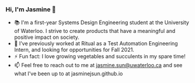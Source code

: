 ### Hi, I'm Jasmine 👋
- 📚 I'm a first-year Systems Design Engineering student at the University of Waterloo. I strive to create products that have a meaningful and positive impact on society.
- 💼 I’ve previously worked at Ritual as a Test Automation Engineering Intern, and looking for opportunities for Fall 2021.
- ⚡ Fun fact: I love growing vegetables and succulents in my spare time!
- 📫 Feel free to reach out to me at jasmine.sun@uwaterloo.ca and see what I've been up to at jasminejsun.github.io
